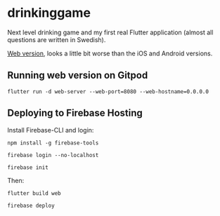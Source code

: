 # drinkinggame

Next level drinking game and my first real Flutter application (almost all questions are written in Swedish).

[Web version](https://drinktajm.web.app/#/), looks a little bit worse than the iOS and Android versions.

## Running web version on Gitpod

`flutter run -d web-server --web-port=8080 --web-hostname=0.0.0.0`

## Deploying to Firebase Hosting

Install Firebase-CLI and login:

`npm install -g firebase-tools`

`firebase login --no-localhost`

`firebase init`

Then:

`flutter build web`

`firebase deploy`
